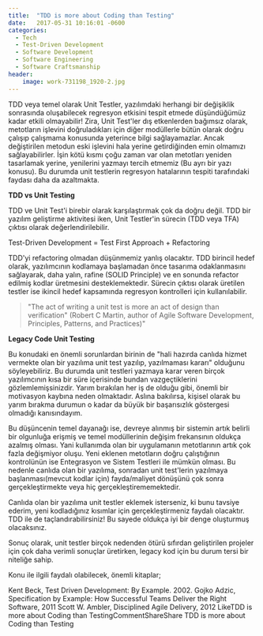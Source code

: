 ```yaml
---
title:  "TDD is more about Coding than Testing"
date:   2017-05-31 10:16:01 -0600
categories:
  - Tech
  - Test-Driven Development
  - Software Development
  - Software Engineering
  - Software Craftsmanship
header:
    image: work-731198_1920-2.jpg
---
```


TDD veya temel olarak Unit Testler, yazılımdaki herhangi bir değişiklik sonrasında oluşabilecek regresyon etkisini tespit etmede düşündüğümüz kadar etkili olmayabilir! Zira, Unit Test'ler dış etkenlerden bağımsız olarak, metotların işlevini doğruladıkları için diğer modüllerle bütün olarak doğru çalışıp çalışmama konusunda yeterince bilgi sağlayamazlar. Ancak değiştirilen metodun eski işlevini hala yerine getirdiğinden emin olmamızı sağlayabilirler. İşin kötü kısmı çoğu zaman var olan metotları yeniden tasarlamak yerine, yenilerini yazmayı tercih etmemiz (Bu ayrı bir yazı konusu). Bu durumda unit testlerin regresyon hatalarının tespiti tarafındaki faydası daha da azaltmakta.

<b>TDD vs Unit Testing</b>

TDD ve Unit Test'i birebir olarak karşılaştırmak çok da doğru değil. TDD bir yazılım geliştirme aktivitesi iken, Unit Testler'in sürecin (TDD veya TFA) çıktısı olarak değerlendirilebilir.

Test-Driven Development = Test First Approach + Refactoring

TDD'yi refactoring olmadan düşünmemiz yanlış olacaktır. TDD birincil hedef olarak, yazılımcının kodlamaya başlamadan önce tasarıma odaklanmasını sağlayarak, daha yalın, rafine (SOLID Principle) ve en sonunda refactor edilmiş kodlar üretmesini desteklemektedir. Sürecin çıktısı olarak üretilen testler ise ikincil hedef kapsamında regresyon kontrolleri için kullanılabilir.

>"The act of writing a unit test is more an act of design than verification" (Robert C Martin, author of Agile Software Development, Principles, Patterns, and Practices)"

<b>Legacy Code Unit Testing</b>

Bu konudaki en önemli sorunlardan birinin de "hali hazırda canlıda hizmet vermekte olan bir yazılıma unit test yazılıp, yazılmaması kararı" olduğunu söyleyebiliriz. Bu durumda unit testleri yazmaya karar veren birçok yazılımcının kısa bir süre içerisinde bundan vazgeçtiklerini gözlemlemişsinizdir. Yarım bırakılan her iş de olduğu gibi, önemli bir motivasyon kaybına neden olmaktadır. Aslına bakılırsa, kişisel olarak bu yarım bırakma durumun o kadar da büyük bir başarısızlık göstergesi olmadığı kanısındayım.

Bu düşüncenin temel dayanağı ise, devreye alınmış bir sistemin artık belirli bir olgunluğa erişmiş ve temel modüllerinin değişim frekansının oldukça azalmış olması. Yani kullanımda olan bir uygulamanın metotlarının artık çok fazla değişmiyor oluşu. Yeni eklenen metotların doğru çalıştığının kontrolünün ise Entegrasyon ve Sistem Testleri ile mümkün olması. Bu nedenle canlıda olan bir yazılıma, sonradan unit test'lerin yazılmaya başlanması(mevcut kodlar için) fayda/maliyet dönüşünü çok sonra gerçekleştirmekte veya hiç gerçekleştirememektedir.

Canlıda olan bir yazılıma unit testler eklemek isterseniz, ki bunu tavsiye ederim, yeni kodladığınız kısımlar için gerçekleştirmeniz faydalı olacaktır. TDD ile de taçlandırabilirsiniz! Bu sayede oldukça iyi bir denge oluşturmuş olacaksınız.

Sonuç olarak, unit testler birçok nedenden ötürü sıfırdan geliştirilen projeler için çok daha verimli sonuçlar üretirken, legacy kod için bu durum tersi bir niteliğe sahip.

Konu ile ilgili faydalı olabilecek, önemli kitaplar;

Kent Beck, Test Driven Development: By Example. 2002.
Gojko Adzic, Specification by Example: How Successful Teams Deliver the Right Software, 2011
Scott W. Ambler, Disciplined Agile Delivery, 2012
LikeTDD is more about Coding than TestingCommentShareShare TDD is more about Coding than Testing





